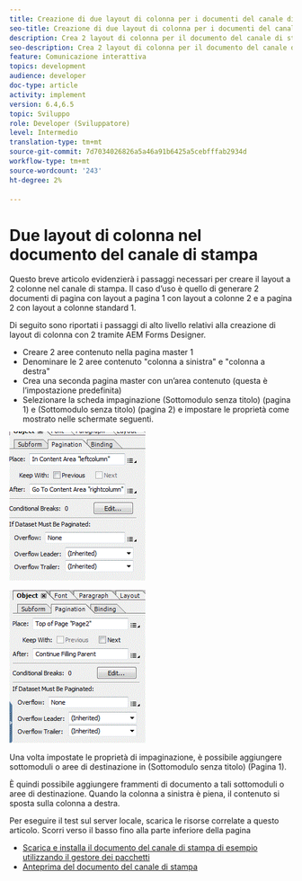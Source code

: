 ```yaml
---
title: Creazione di due layout di colonna per i documenti del canale di stampa
seo-title: Creazione di due layout di colonna per i documenti del canale di stampa
description: Crea 2 layout di colonna per il documento del canale di stampa
seo-description: Crea 2 layout di colonna per il documento del canale di stampa
feature: Comunicazione interattiva
topics: development
audience: developer
doc-type: article
activity: implement
version: 6.4,6.5
topic: Sviluppo
role: Developer (Sviluppatore)
level: Intermedio
translation-type: tm+mt
source-git-commit: 7d7034026826a5a46a91b6425a5cebfffab2934d
workflow-type: tm+mt
source-wordcount: '243'
ht-degree: 2%

---
```



# Due layout di colonna nel documento del canale di stampa

Questo breve articolo evidenzierà i passaggi necessari per creare il layout a 2 colonne nel canale di stampa. Il caso d’uso è quello di generare 2 documenti di pagina con layout a pagina 1 con layout a colonne 2 e a pagina 2 con layout a colonne standard 1.

Di seguito sono riportati i passaggi di alto livello relativi alla creazione di layout di colonna con 2 tramite AEM Forms Designer.

* Creare 2 aree contenuto nella pagina master 1
* Denominare le 2 aree contenuto &quot;colonna a sinistra&quot; e &quot;colonna a destra&quot;
* Crea una seconda pagina master con un’area contenuto (questa è l’impostazione predefinita)
* Selezionare la scheda impaginazione (Sottomodulo senza titolo) (pagina 1) e (Sottomodulo senza titolo) (pagina 2) e impostare le proprietà come mostrato nelle schermate seguenti.

![page1](assets/untitledsubform_paginationproperties.gif)

![page2](assets/untitled_subformpage2.gif)

Una volta impostate le proprietà di impaginazione, è possibile aggiungere sottomoduli o aree di destinazione in (Sottomodulo senza titolo) (Pagina 1).

È quindi possibile aggiungere frammenti di documento a tali sottomoduli o aree di destinazione. Quando la colonna a sinistra è piena, il contenuto si sposta sulla colonna a destra.

Per eseguire il test sul server locale, scarica le risorse correlate a questo articolo. Scorri verso il basso fino alla parte inferiore della pagina

* [Scarica e installa il documento del canale di stampa di esempio utilizzando il gestore dei pacchetti](assets/print-channel-with-two-column-layout.zip)
* [Anteprima del documento del canale di stampa](http://localhost:4502/content/dam/formsanddocuments/2columnlayout/jcr:content?channel=print&amp;mode=preview&amp;dataRef=service%3A%2F%2FFnDTestData&amp;wcmmode=disabled)
